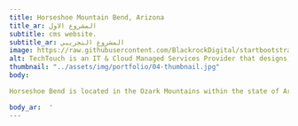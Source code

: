 ```yaml
---
title: Horseshoe Mountain Bend, Arizona
title_ar: المشروع الاول
subtitle: cms website.
subtitle_ar: المشروع التجريبي
image: https://raw.githubusercontent.com/BlackrockDigital/startbootstrap-agency/master/src/assets/img/portfolio/01-full.jpg
alt: TechTouch is an IT & Cloud Managed Services Provider that designs, implements and supports solutions for businesses
thumbnail: "../assets/img/portfolio/04-thumbnail.jpg"
body:

Horseshoe Bend is located in the Ozark Mountains within the state of Arizona, USA, and the reason for its name is the horseshoe due to its shape that resembles a horseshoe. The horseshoe is one of the natural wonders of the world, as it is located in a whole world of sandstone and red rocks lined with a wonderful art scene overlooking the Colorado River. It is an ideal starting point for visits to Arkansas and the surrounding places that are most attractive to tourists in the state of Arizona.

body_ar:  '
---
```

